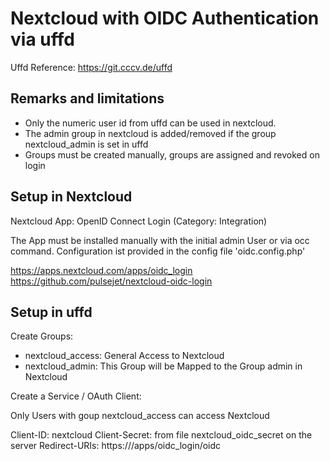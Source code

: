 
# Nextcloud with OIDC Authentication via uffd 

Uffd Reference: https://git.cccv.de/uffd

## Remarks and limitations 

* Only the numeric user id from uffd can be used in nextcloud. 
* The admin group in nextcloud is added/removed if the group nextcloud_admin is set in uffd
* Groups must be created manually, groups are assigned and revoked on login 

## Setup in Nextcloud 

Nextcloud App: OpenID Connect Login (Category: Integration)

The App must be installed manually with the initial admin User or via occ command. 
Configuration ist provided in the config file 'oidc.config.php'

https://apps.nextcloud.com/apps/oidc_login
https://github.com/pulsejet/nextcloud-oidc-login


## Setup in uffd

Create Groups:

- nextcloud_access: General Access to Nextcloud 
- nextcloud_admin: This Group will be Mapped to the Group admin in Nextcloud 

Create a Service / OAuth Client: 

Only Users with goup nextcloud_access can access Nextcloud 

Client-ID: nextcloud 
Client-Secret: from file nextcloud_oidc_secret on the server
Redirect-URIs: https://<Nextcloud Server>/apps/oidc_login/oidc

